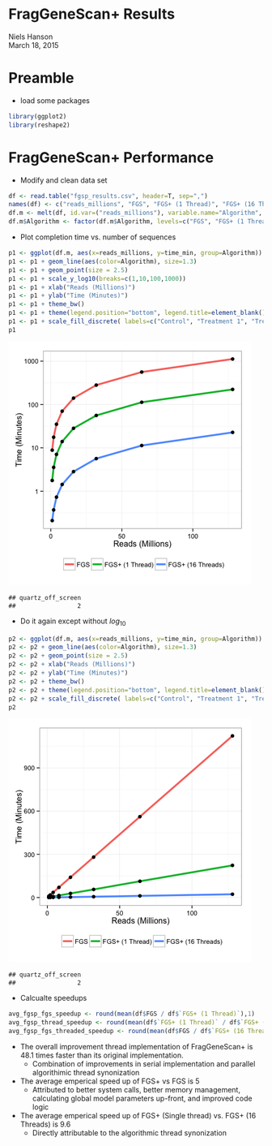 # FragGeneScan+ Results
Niels Hanson  
March 18, 2015  

# Preamble

* load some packages


```r
library(ggplot2)
library(reshape2)
```

# FragGeneScan+ Performance

* Modify and clean data set


```r
df <- read.table("fgsp_results.csv", header=T, sep=",")
names(df) <- c("reads_millions", "FGS", "FGS+ (1 Thread)", "FGS+ (16 Threads)")
df.m <- melt(df, id.var=("reads_millions"), variable.name="Algorithm", value.name = "time_min")
df.m$Algorithm <- factor(df.m$Algorithm, levels=c("FGS", "FGS+ (1 Thread)", "FGS+ (16 Threads)"))
```

* Plot completion time vs. number of sequences


```r
p1 <- ggplot(df.m, aes(x=reads_millions, y=time_min, group=Algorithm)) 
p1 <- p1 + geom_line(aes(color=Algorithm), size=1.3) 
p1 <- p1 + geom_point(size = 2.5) 
p1 <- p1 + scale_y_log10(breaks=c(1,10,100,1000))
p1 <- p1 + xlab("Reads (Millions)")
p1 <- p1 + ylab("Time (Minutes)")
p1 <- p1 + theme_bw()
p1 <- p1 + theme(legend.position="bottom", legend.title=element_blank())
p1 <- p1 + scale_fill_discrete( labels=c("Control", "Treatment 1", "Treatment 2"))
p1
```

![](fgsp_results_files/figure-html/unnamed-chunk-3-1.png) 


```
## quartz_off_screen 
##                 2
```

* Do it again except without $log_{10}$


```r
p2 <- ggplot(df.m, aes(x=reads_millions, y=time_min, group=Algorithm)) 
p2 <- p2 + geom_line(aes(color=Algorithm), size=1.3) 
p2 <- p2 + geom_point(size = 2.5) 
p2 <- p2 + xlab("Reads (Millions)")
p2 <- p2 + ylab("Time (Minutes)")
p2 <- p2 + theme_bw()
p2 <- p2 + theme(legend.position="bottom", legend.title=element_blank())
p2 <- p2 + scale_fill_discrete( labels=c("Control", "Treatment 1", "Treatment 2"))
p2
```

![](fgsp_results_files/figure-html/unnamed-chunk-5-1.png) 


```
## quartz_off_screen 
##                 2
```

* Calcualte speedups


```r
avg_fgsp_fgs_speedup <- round(mean(df$FGS / df$`FGS+ (1 Thread)`),1)
avg_fgsp_thread_speedup <- round(mean(df$`FGS+ (1 Thread)` / df$`FGS+ (16 Threads)`),1)
avg_fgsp_fgs_threaded_speedup <- round(mean(df$FGS / df$`FGS+ (16 Threads)`),1)
```

* The overall improvement thread implementation of FragGeneScan+ is 48.1 times faster than its original implementation.
    * Combination of improvements in serial implementation and parallel algorithimic thread synonization
* The average emperical speed up of FGS+ vs FGS is 5
    * Attributed to better system calls, better memory management, calculating global model parameters up-front, and improved code logic
* The average emperical speed up of FGS+ (Single thread) vs. FGS+ (16 Threads) is 9.6 
    * Directly attributable to the algorithmic thread synonization
